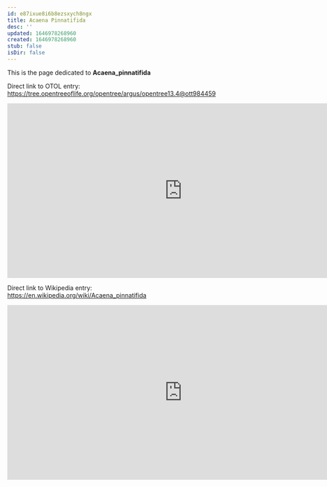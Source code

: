 ```yaml
---
id: e87ixue8i6b8ezsxych8ngx
title: Acaena Pinnatifida
desc: ''
updated: 1646978268960
created: 1646978268960
stub: false
isDir: false
---
```

This is the page dedicated to **Acaena_pinnatifida**


Direct link to OTOL entry: https://tree.opentreeoflife.org/opentree/argus/opentree13.4@ott984459



<html>
    <body>
    <iframe src="https://tree.opentreeoflife.org/opentree/argus/opentree13.4@ott984459"
    width="800" height="400" frameborder="0" allowfullscreen> </iframe>
    </body>
</html>
    


Direct link to Wikipedia entry: https://en.wikipedia.org/wiki/Acaena_pinnatifida



<html>
    <body>
    <iframe src="https://en.wikipedia.org/wiki/Acaena_pinnatifida"
    width="800" height="400" frameborder="0" allowfullscreen> </iframe>
    </body>
</html>
    
